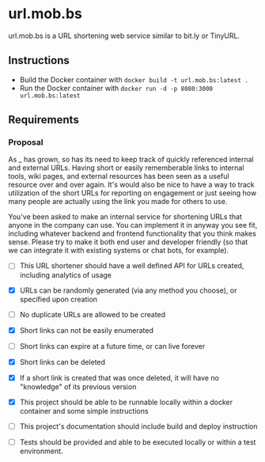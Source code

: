 # url.mob.bs

url.mob.bs is a URL shortening web service similar to bit.ly or TinyURL.	

## Instructions

- Build the Docker container with `docker build -t url.mob.bs:latest .`
- Run the Docker container with `docker run -d -p 8080:3000 url.mob.bs:latest`

## Requirements

### Proposal
As _ has grown, so has its need to keep track of quickly referenced internal and external URLs. Having short or easily rememberable links to internal tools, wiki pages, and external resources has been seen as a useful resource over and over again. It's would also be nice to have a way to track utilization of the short URLs for reporting on engagement or just seeing how many people are actually using the link you made for others to use.

You've been asked to make an internal service for shortening URLs that anyone in the company can use. You can implement it in anyway you see fit, including whatever backend and frontend functionality that you think makes sense. Please try to make it both end user and developer friendly (so that we can integrate it with existing systems or chat bots, for example).

- [ ] This URL shortener should have a well defined API for URLs created, including analytics of usage

- [x] URLs can be randomly generated (via any method you choose), or specified upon creation

- [ ] No duplicate URLs are allowed to be created

- [x] Short links can not be easily enumerated

- [ ] Short links can expire at a future time, or can live forever

- [x] Short links can be deleted

- [x] If a short link is created that was once deleted, it will have no "knowledge" of its previous version

- [x] This project should be able to be runnable locally within a docker container and some simple instructions

- [ ] This project's documentation should include build and deploy instruction

- [ ] Tests should be provided and able to be executed locally or within a test environment.

